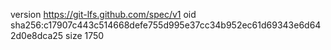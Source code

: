 version https://git-lfs.github.com/spec/v1
oid sha256:c17907c443c514668defe755d995e37cc34b952ec61d69343e6d642d0e8dca25
size 1750
